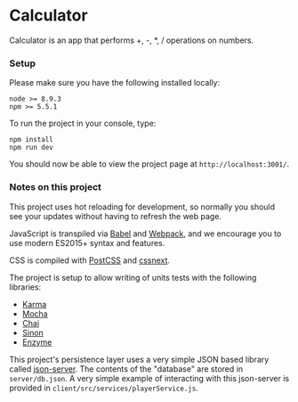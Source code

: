 # Calculator

Calculator is an app that performs +, -, *, / operations on numbers.

### Setup
Please make sure you have the following installed locally:

```
node >= 8.9.3
npm >= 5.5.1
```

To run the project in your console, type:
```
npm install
npm run dev
```
You should now be able to view the project page at `http://localhost:3001/`.

### Notes on this project

This project uses hot reloading for development, so normally you should see your updates without having to refresh the web page.

JavaScript is transpiled via [Babel](https://babeljs.io/) and [Webpack](https://webpack.js.org/), and we encourage you to use modern ES2015+ syntax and features.

CSS is compiled with [PostCSS](https://github.com/postcss/postcss) and [cssnext](http://cssnext.io/).

The project is setup to allow writing of units tests with the following libraries:
 - [Karma](https://karma-runner.github.io/2.0/index.html)
 - [Mocha](https://mochajs.org/)
 - [Chai](http://chaijs.com/)
 - [Sinon](http://sinonjs.org/)
 - [Enzyme](http://airbnb.io/enzyme/)

This project's persistence layer uses a very simple JSON based library called [json-server](https://github.com/typicode/json-server). The contents of the "database" are stored in `server/db.json`. A very simple example of interacting with this json-server is provided in `client/src/services/playerService.js`.
